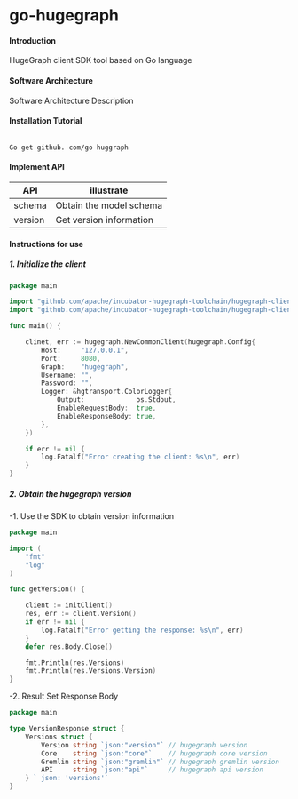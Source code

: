 # go-hugegraph

#### Introduction

HugeGraph client SDK tool based on Go language

#### Software Architecture

Software Architecture Description

#### Installation Tutorial

```Shell

Go get github. com/go huggraph

```

#### Implement API

| API     | illustrate              |
|---------|-------------------------|
| schema  | Obtain the model schema |
| version | Get version information |

#### Instructions for use

##### 1. Initialize the client

```Go
package main

import "github.com/apache/incubator-hugegraph-toolchain/hugegraph-client-go"
import "github.com/apache/incubator-hugegraph-toolchain/hugegraph-client-go/hgtransport"

func main() {

    clinet, err := hugegraph.NewCommonClient(hugegraph.Config{
        Host:     "127.0.0.1",
        Port:     8080,
        Graph:    "hugegraph",
        Username: "",
        Password: "",
        Logger: &hgtransport.ColorLogger{
            Output:             os.Stdout,
            EnableRequestBody:  true,
            EnableResponseBody: true,
        },
    })

    if err != nil {
        log.Fatalf("Error creating the client: %s\n", err)
    }
}
```

##### 2. Obtain the hugegraph version

-1. Use the SDK to obtain version information

```Go
package main

import (
    "fmt"
    "log"
)

func getVersion() {

    client := initClient()
    res, err := client.Version()
    if err != nil {
        log.Fatalf("Error getting the response: %s\n", err)
    }
    defer res.Body.Close()

    fmt.Println(res.Versions)
    fmt.Println(res.Versions.Version)
}
```

-2. Result Set Response Body

```Go
package main

type VersionResponse struct {
    Versions struct {
        Version string `json:"version"` // hugegraph version
        Core    string `json:"core"`    // hugegraph core version
        Gremlin string `json:"gremlin"` // hugegraph gremlin version
        API     string `json:"api"`     // hugegraph api version
    } ` json: 'versions'`
}
```
